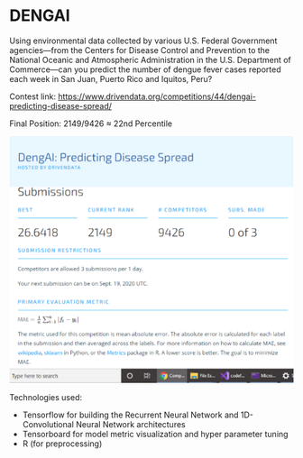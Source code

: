 # DENGAI
Using environmental data collected by various U.S. Federal Government agencies—from the Centers for Disease Control and Prevention to the National Oceanic and Atmospheric 
Administration in the U.S. Department of Commerce—can you predict the number of dengue fever cases reported each week in San Juan, Puerto Rico and Iquitos, Peru?

Contest link: https://www.drivendata.org/competitions/44/dengai-predicting-disease-spread/

Final Position: 2149/9426 ≈ 22nd Percentile

![alt text](https://github.com/icecap360/DengAI/blob/master/Result.png?raw=true)

Technologies used: 
* Tensorflow for building the Recurrent Neural Network and 1D-Convolutional Neural Network architectures
* Tensorboard for model metric visualization and hyper parameter tuning
* R (for preprocessing)
